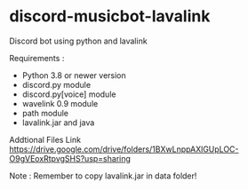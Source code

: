 # discord-musicbot-lavalink
Discord bot using python and lavalink

Requirements : 
- Python 3.8 or newer version
- discord.py module
- discord.py[voice] module
- wavelink 0.9 module
- path module
- lavalink.jar and java

Addtional Files Link
https://drive.google.com/drive/folders/1BXwLnppAXlGUpLOC-O9gVEoxRtpvgSHS?usp=sharing

Note : 
Remember to copy lavalink.jar in data folder!
